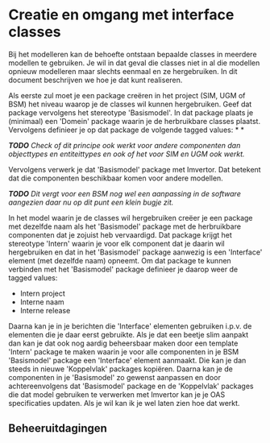 # Creatie en omgang met interface classes
Bij het modelleren kan de behoefte ontstaan bepaalde classes in meerdere modellen te gebruiken. Je wil in dat 
geval die classes niet in al die modellen opnieuw modelleren maar slechts eenmaal en ze hergebruiken. In dit 
document beschrijven we hoe je dat kunt realiseren.

Als eerste zul moet je een package creëren in het project (SIM, UGM of BSM) het niveau waarop je de classes wil 
kunnen hergebruiken. Geef dat package vervolgens het stereotype 'Basismodel'. In dat package plaats je (minimaal) 
een 'Domein' package waarin je de herbruikbare classes plaatst. Vervolgens definieer je op dat package de volgende
tagged values:
*
*

_**TODO** Check of dit principe ook werkt voor andere componenten dan objecttypes en entiteittypes en ook of het 
voor SIM en UGM ook werkt._

Vervolgens verwerk je dat 'Basismodel' package met Imvertor. Dat betekent dat die componenten beschikbaar komen voor 
andere modellen.

_**TODO** Dit vergt voor een BSM nog wel een aanpassing in de software aangezien daar nu op dit punt een klein
bugje zit._

In het model waarin je de classes wil hergebruiken creëer je een package met dezelfde naam als het 'Basismodel'
package met de herbruikbare componenten dat je zojuist heb vervaardigd. Dat package krijgt het stereotype 
'Intern' waarin je voor elk component dat je daarin wil hergebruiken en dat in het 'Basismodel' package
aanwezig is een 'Interface' element (met dezelfde naam) opneemt. Om dat package te kunnen verbinden met het 
'Basismodel' package definieer je daarop weer de tagged values:
* Intern project
* Interne naam
* Interne release

Daarna kan je in je berichten die 'Interface' elementen gebruiken i.p.v. de elementen die je daar eerst gebruikte. Als je dat een beetje slim aanpakt dan kan je dat ook nog aardig beheersbaar maken door een template 'Intern' package te maken waarin je voor alle componenten in je BSM 'Basismodel' package een 'Interface' element aanmaakt. Die kan je dan steeds in nieuwe 'Koppelvlak' packages kopiëren.
Daarna kan je de componenten in je 'Basismodel' zo gewenst aanpassen en door achtereenvolgens dat 'Basismodel' package en de 'Koppelvlak' packages die dat model gebruiken te verwerken met Imvertor kan je je OAS specificaties updaten. Als je wil kan ik je wel laten zien hoe dat werkt.

## Beheeruitdagingen
